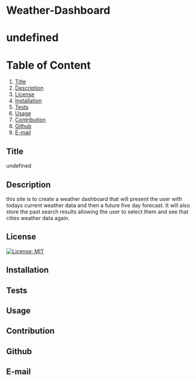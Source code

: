 # Weather-Dashboard
# undefined
  
  # Table of Content
  1. [Title](#Title)
  2. [Description](#Description)
  3. [License](#License)
  4. [Installation](#Installation)
  5. [Tests](#Tests)
  6. [Usage](#Usage)
  7. [Contribution](#Contribution)
  8. [Github](#Github)
  9. [E-mail](#Email)  
  
  ## Title
  undefined
  
  ## Description
  this site is to create a weather dashboard that will present the user with todays current weather data and then a future five day forecast. It will also store the past search results allowing the user to select them and see that cities weather data again.
  
  ## License
  [![License: MIT](https://img.shields.io/badge/License-MIT-yellow.svg)](https://opensource.org/licenses/MIT)
  
  ## Installation

  
  
  ## Tests

  
  ## Usage
  
  
  ## Contribution
  
  
  ## Github
  
  
  ## E-mail
  